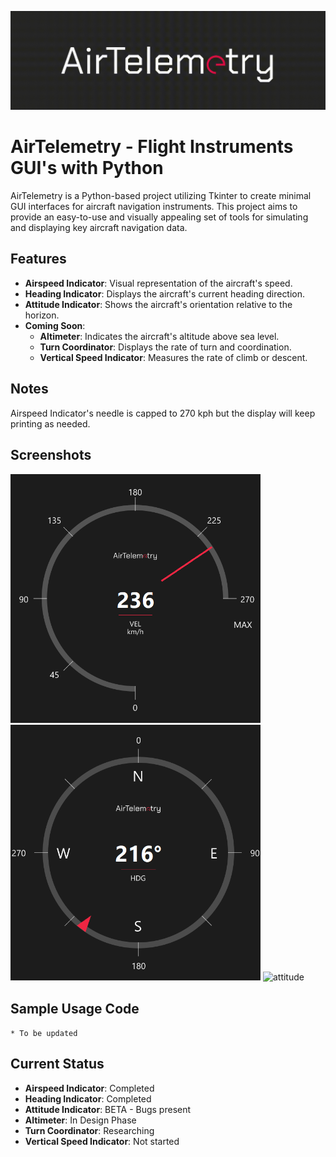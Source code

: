 ![AirTelemetry](readme_assets/logo_gif.gif)
# AirTelemetry - Flight Instruments GUI's with Python

AirTelemetry is a Python-based project utilizing Tkinter to create minimal GUI interfaces for aircraft navigation instruments. This project aims to provide an easy-to-use and visually appealing set of tools for simulating and displaying key aircraft navigation data. 

## Features

- **Airspeed Indicator**: Visual representation of the aircraft's speed.
- **Heading Indicator**: Displays the aircraft's current heading direction.
- **Attitude Indicator**: Shows the aircraft's orientation relative to the horizon.
- **Coming Soon**:
  - **Altimeter**: Indicates the aircraft's altitude above sea level.
  - **Turn Coordinator**: Displays the rate of turn and coordination.
  - **Vertical Speed Indicator**: Measures the rate of climb or descent.

## Notes
Airspeed Indicator's needle is capped to 270 kph but the display will keep printing as needed.

## Screenshots
<img src="readme_assets/ss_speedo.png" alt="speedometer" width="400"/>
<img src="readme_assets/ss_compass.png" alt="heading" width="400"/>
<img src="readme_assets/attitude_gif.gif" alt="attitude" width="400"/>

## Sample Usage Code
```* To be updated```

## Current Status
- **Airspeed Indicator**: Completed
- **Heading Indicator**: Completed
- **Attitude Indicator**: BETA - Bugs present
- **Altimeter**: In Design Phase
- **Turn Coordinator**: Researching
- **Vertical Speed Indicator**: Not started 